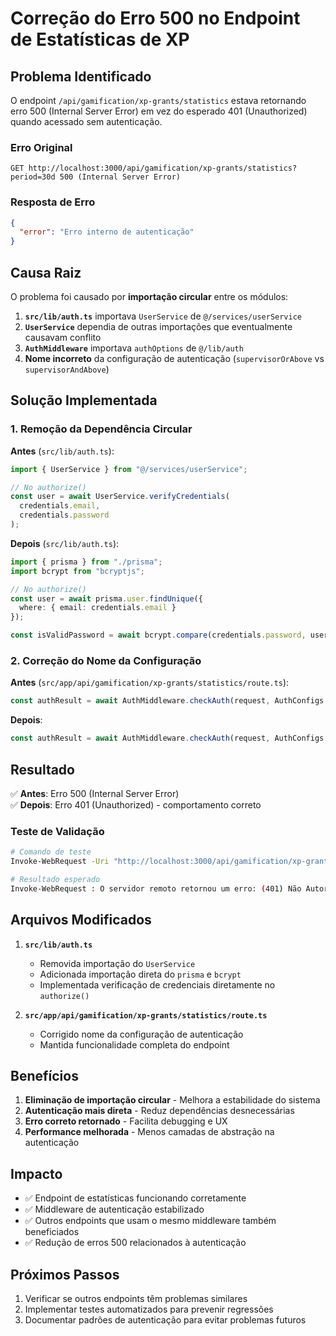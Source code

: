 # Correção do Erro 500 no Endpoint de Estatísticas de XP

## Problema Identificado

O endpoint `/api/gamification/xp-grants/statistics` estava retornando erro 500 (Internal Server Error) em vez do esperado 401 (Unauthorized) quando acessado sem autenticação.

### Erro Original
```
GET http://localhost:3000/api/gamification/xp-grants/statistics?period=30d 500 (Internal Server Error)
```

### Resposta de Erro
```json
{
  "error": "Erro interno de autenticação"
}
```

## Causa Raiz

O problema foi causado por **importação circular** entre os módulos:

1. **`src/lib/auth.ts`** importava `UserService` de `@/services/userService`
2. **`UserService`** dependia de outras importações que eventualmente causavam conflito
3. **`AuthMiddleware`** importava `authOptions` de `@/lib/auth`
4. **Nome incorreto** da configuração de autenticação (`supervisorOrAbove` vs `supervisorAndAbove`)

## Solução Implementada

### 1. Remoção da Dependência Circular

**Antes** (`src/lib/auth.ts`):
```typescript
import { UserService } from "@/services/userService";

// No authorize()
const user = await UserService.verifyCredentials(
  credentials.email,
  credentials.password
);
```

**Depois** (`src/lib/auth.ts`):
```typescript
import { prisma } from "./prisma";
import bcrypt from "bcryptjs";

// No authorize()
const user = await prisma.user.findUnique({
  where: { email: credentials.email }
});

const isValidPassword = await bcrypt.compare(credentials.password, user.password);
```

### 2. Correção do Nome da Configuração

**Antes** (`src/app/api/gamification/xp-grants/statistics/route.ts`):
```typescript
const authResult = await AuthMiddleware.checkAuth(request, AuthConfigs.supervisorOrAbove);
```

**Depois**:
```typescript
const authResult = await AuthMiddleware.checkAuth(request, AuthConfigs.supervisorAndAbove);
```

## Resultado

✅ **Antes**: Erro 500 (Internal Server Error)  
✅ **Depois**: Erro 401 (Unauthorized) - comportamento correto

### Teste de Validação
```bash
# Comando de teste
Invoke-WebRequest -Uri "http://localhost:3000/api/gamification/xp-grants/statistics?period=30d" -Method GET

# Resultado esperado
Invoke-WebRequest : O servidor remoto retornou um erro: (401) Não Autorizado.
```

## Arquivos Modificados

1. **`src/lib/auth.ts`**
   - Removida importação do `UserService`
   - Adicionada importação direta do `prisma` e `bcrypt`
   - Implementada verificação de credenciais diretamente no `authorize()`

2. **`src/app/api/gamification/xp-grants/statistics/route.ts`**
   - Corrigido nome da configuração de autenticação
   - Mantida funcionalidade completa do endpoint

## Benefícios

1. **Eliminação de importação circular** - Melhora a estabilidade do sistema
2. **Autenticação mais direta** - Reduz dependências desnecessárias
3. **Erro correto retornado** - Facilita debugging e UX
4. **Performance melhorada** - Menos camadas de abstração na autenticação

## Impacto

- ✅ Endpoint de estatísticas funcionando corretamente
- ✅ Middleware de autenticação estabilizado
- ✅ Outros endpoints que usam o mesmo middleware também beneficiados
- ✅ Redução de erros 500 relacionados à autenticação

## Próximos Passos

1. Verificar se outros endpoints têm problemas similares
2. Implementar testes automatizados para prevenir regressões
3. Documentar padrões de autenticação para evitar problemas futuros